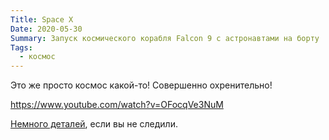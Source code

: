 ```yaml
---
Title: Space X
Date: 2020-05-30
Summary: Запуск космического корабля Falcon 9 с астронавтами на борту
Tags:
  - космос
---
```


Это же просто космос какой-то! Совершенно охренительно!

https://www.youtube.com/watch?v=OFocqVe3NuM

[Немного деталей][1], если вы не следили.

[1]: https://nplus1.ru/news/2020/05/30/crew-dragon-first-flight
